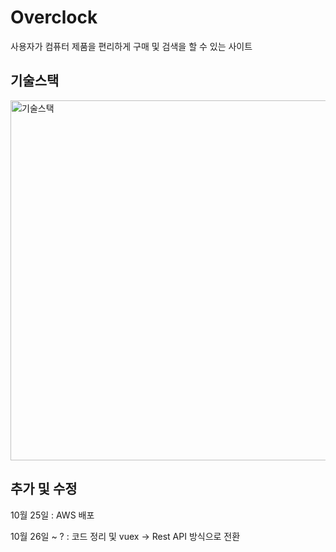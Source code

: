 # Overclock
사용자가 컴퓨터 제품을 편리하게 구매 및 검색을 할 수 있는 사이트



## 기술스택 
<img width="576" alt="기술스택" src="https://user-images.githubusercontent.com/82433524/197136584-a742d17e-c8ad-4cf1-a208-517a0d287037.png">


## 추가 및 수정

10월 25일 : AWS 배포

10월 26일 ~ ? : 코드 정리 및 vuex -> Rest API 방식으로 전환 
